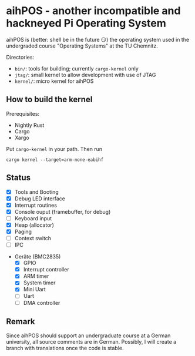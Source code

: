 # aihPOS - another incompatible and hackneyed Pi Operating System

aihPOS is (better: shell be in the future :smirk:) the operating system used in the undergraded course "Operating Systems" at the TU Chemnitz.

Directories:
- `bin/`: tools for building; currently `cargo-kernel` only
- `jtag/`: small kernel to allow development with use of JTAG
- `kernel/`: micro kernel for aihPOS

## How to build the kernel ##
Prerequisites: 
- Nightly Rust
- Cargo
- Xargo

Put `cargo-kernel` in your path. Then run
```
cargo kernel --target=arm-none-eabihf 
```

## Status
- [x] Tools and Booting
- [x] Debug LED interface
- [x] Interrupt routines
- [x] Console ouput (framebuffer, for debug)
- [ ] Keyboard input
- [x] Heap (allocator)
- [x] Paging
- [ ] Context switch
- [ ] IPC
- Geräte (BMC2835)
  - [x] GPIO
  - [x] Interrupt controller
  - [x] ARM timer
  - [x] System timer
  - [x] Mini Uart
  - [ ] Uart
  - [ ] DMA controller

## Remark
Since aihPOS should support an undergraduate course at a German university, all
source comments are in German. Possibly, I will create a branch with translations
once the code is stable.
